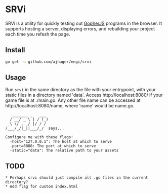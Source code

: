 # SRVi

SRVi is a utility for quickly testing out [GopherJS](http://github.com/gopherjs/gopherjs) programs in the browser. It supports hosting a server, displaying errors, and rebuilding your project each time you refesh the page.

## Install

```bash
go get -u github.com/ajhager/engi/srvi
```

## Usage

Run `srvi` in the same directory as the file with your entrypoint, with your static files in a directory named 'data'. Access http://localhost:8080/ if your game file is at ./main.go. Any other file name can be accessed at http://localhost:8080/name, where 'name' would be name.go.

```
   _______ _   ___
  / __/ _ \ | / (_)
 _\ \/ , _/ |/ / /
/___/_/|_||___/_/  says...

Configure me with these flags!
  -host="127.0.0.1": The host at which to serve
  -port=8080: The port at which to serve
  -static="data": The relative path to your assets
```

## TODO

	* Perhaps srvi should just compile all .go files in the current directory?
	* Add flag for custom index.html
